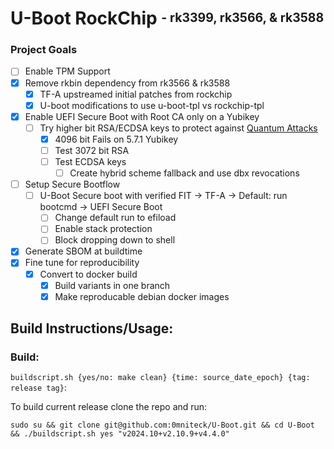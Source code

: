 # U-Boot RockChip <sup><sub>- rk3399, rk3566, & rk3588</sub></sup>

### Project Goals
* [ ] Enable TPM Support
* [x] Remove rkbin dependency from rk3566 & rk3588
  * [x] TF-A upstreamed initial patches from rockchip
  * [x] U-boot modifications to use u-boot-tpl vs rockchip-tpl
* [x] Enable UEFI Secure Boot with Root CA only on a Yubikey
  * [ ] Try higher bit RSA/ECDSA keys to protect against [Quantum Attacks](https://www.youtube.com/redirect?event=video_description&redir_token=QUFFLUhqbENJQmx3b3pWV2F0YU9tMG8yRGxTb1c1cElQUXxBQ3Jtc0ttRTJtRFlmMGE4cnQxa2Q0WE54VTNnM05BSGlGdVExMkJicWszTlBHRE0tNk4xUDBhQU1EMVY4Zm8ySVNfa0pIbDVockhiUzBjLWs0YnZiRlJPRkFaV3BvUFc1T0t1VWR3RFV1VW1KNV9xdGdZOEYtYw&q=https%3A%2F%2Fwww.csoonline.com%2Farticle%2F3562701%2Fchinese-researchers-break-rsa-encryption-with-a-quantum-computer.html&v=_iSih4KI_qQ)
    * [x] 4096 bit Fails on 5.7.1 Yubikey
    * [ ] Test 3072 bit RSA
    * [ ] Test ECDSA keys
      * [ ] Create hybrid scheme fallback and use dbx revocations
* [ ] Setup Secure Bootflow
  * [ ] U-Boot Secure boot with verified FIT -> TF-A -> Default: run bootcmd -> UEFI Secure Boot
    * [ ] Change default run to efiload
    * [ ] Enable stack protection
    * [ ] Block dropping down to shell
* [x] Generate SBOM at buildtime
* [x] Fine tune for reproducibility
  * [x] Convert to docker build
    * [x] Build variants in one branch
    * [x] Make reproducable debian docker images

## Build Instructions/Usage:

### Build:

`buildscript.sh {yes/no: make clean} {time: source_date_epoch} {tag: release tag}`:

To build current release clone the repo and run:

```sudo su && git clone git@github.com:0mniteck/U-Boot.git && cd U-Boot && ./buildscript.sh yes "v2024.10+v2.10.9+v4.4.0"```
